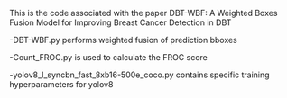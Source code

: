 This is the code associated with the paper DBT-WBF: A Weighted Boxes Fusion Model for Improving Breast Cancer Detection in DBT

-DBT-WBF.py performs weighted fusion of prediction bboxes

-Count_FROC.py is used to calculate the FROC score

-yolov8_l_syncbn_fast_8xb16-500e_coco.py contains specific training hyperparameters for yolov8
